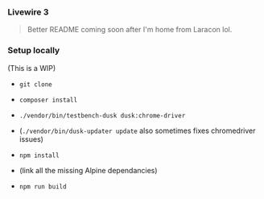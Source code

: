 ### Livewire 3

> Better README coming soon after I'm home from Laracon lol.

### Setup locally

(This is a WIP)

* `git clone`
* `composer install`
* `./vendor/bin/testbench-dusk dusk:chrome-driver`
* (`./vendor/bin/dusk-updater update` also sometimes fixes chromedriver issues)

* `npm install`
* (link all the missing Alpine dependancies)
* `npm run build`

